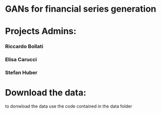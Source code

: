 # GANs for financial series generation
# Projects Admins:

<h3>Riccardo Bollati</h3>

<h3>Elisa Carucci</h3>

<h3>Stefan Huber</h3>

# Download the data:

to donwload the data use the code contained in the data folder
